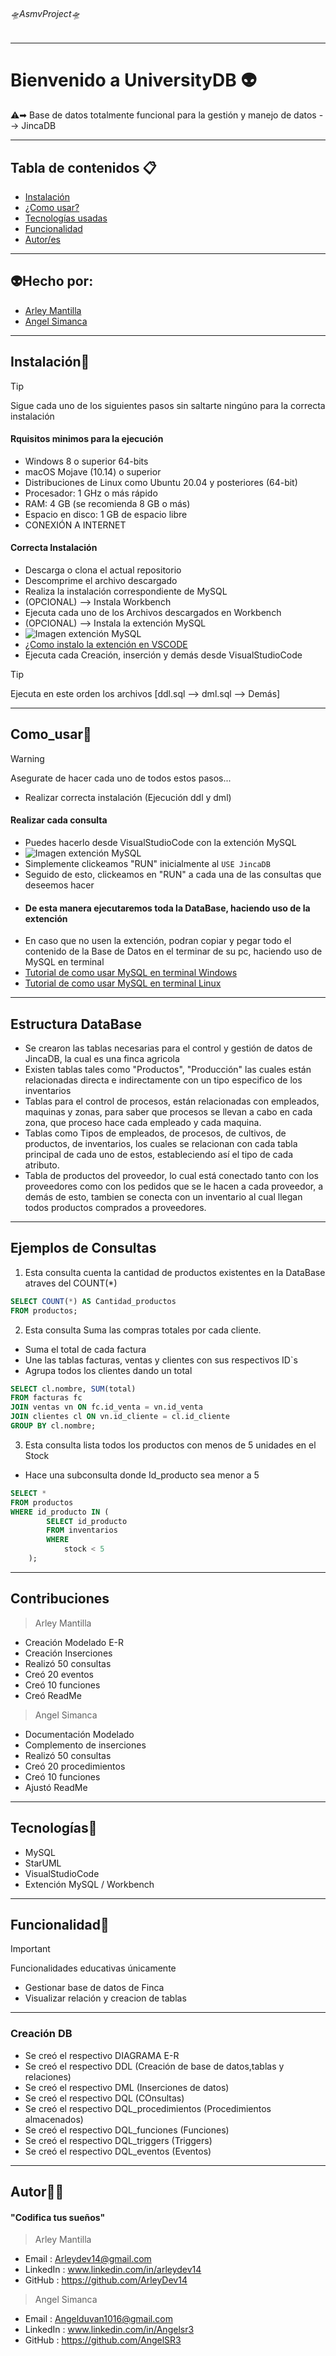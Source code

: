 ###### 🛸AsmvProject🛸

---
# Bienvenido a UniversityDB 👽️
⚠️➡︎ Base de datos totalmente funcional para la gestión y manejo de datos --> JincaDB

---
## Tabla de contenidos 📋
- [Instalación](#Instalación) 
- [¿Como usar?](#Como_usar) 
- [Tecnologías usadas](#Tecnologías)
- [Funcionalidad](#Funcionalidad)
- [Autor/es](#Autor)
---
## 👽️Hecho por:
- [Arley Mantilla](#Autor)
- [Angel Simanca](#Autor)

---
## Instalación📂
> [!TIP]
>Sigue cada uno de los siguientes pasos sin saltarte ningúno para la correcta instalación
#### Rquisitos minimos para la ejecución
- Windows 8 o superior 64-bits
- macOS Mojave (10.14) o superior
- Distribuciones de Linux como Ubuntu 20.04 y posteriores (64-bit)
- Procesador: 1 GHz o más rápido
- RAM: 4 GB (se recomienda 8 GB o más)
- Espacio en disco: 1 GB de espacio libre
- CONEXIÓN A INTERNET

#### Correcta Instalación
- Descarga o clona el actual repositorio
- Descomprime el archivo descargado
- Realiza la instalación correspondiente de MySQL
- (OPCIONAL) --> Instala Workbench
- Ejecuta cada uno de los Archivos descargados en Workbench
- (OPCIONAL) --> Instala la extención MySQL
- ![Imagen extención MySQL](Archivos_extras/Extención.png)
- [¿Como instalo la extención en VSCODE](https://www.youtube.com/shorts/Et1DDO4a_Ys)
- Ejecuta cada Creación, inserción y demás desde VisualStudioCode
> [!TIP]
>Ejecuta en este orden los archivos [ddl.sql --> dml.sql --> Demás]
---
## Como_usar💼
> [!WARNING]
>Asegurate de hacer cada uno de todos estos pasos...
- Realizar correcta instalación (Ejecución ddl y dml)
#### Realizar cada consulta
- Puedes hacerlo desde VisualStudioCode con la extención MySQL
- ![Imagen extención MySQL](Archivos_extras/consultas.png)
- Simplemente clickeamos "RUN" inicialmente al ```USE JincaDB```
- Seguido de esto, clickeamos en "RUN" a cada una de las consultas que deseemos hacer
- #### De esta manera ejecutaremos toda la DataBase, haciendo uso de la extención
- En caso que no usen la extención, podran copiar y pegar todo el contenido de la Base de Datos en el terminar de su pc, haciendo uso de MySQL en terminal
- [Tutorial de como usar MySQL en terminal Windows](https://www.youtube.com/watch?v=2N79qVfC_I8)
- [Tutorial de como usar MySQL en terminal Linux](https://www.youtube.com/watch?v=wID839p6RYE)
---
## Estructura DataBase
- Se crearon las tablas necesarias para el control y gestión de datos de JincaDB, la cual es una finca agricola
- Existen tablas tales como "Productos", "Producción" las cuales están relacionadas directa e indirectamente con un tipo especifico de los inventarios
- Tablas para el control de procesos, están relacionadas con empleados, maquinas y zonas, para saber que procesos se llevan a cabo en cada zona, que proceso hace cada empleado y cada maquina.
- Tablas como Tipos de empleados, de procesos, de cultivos, de productos, de inventarios, los cuales se relacionan con cada tabla principal de cada uno de estos, estableciendo así el tipo de cada atributo.
- Tabla de productos del proveedor, lo cual está conectado tanto con los proveedores como con los pedidos que se le hacen a cada proveedor, a demás de esto, tambien se conecta con un inventario al cual llegan todos productos comprados a proveedores.
---
## Ejemplos de Consultas
1. Esta consulta cuenta la cantidad de productos existentes en la DataBase atraves del COUNT(*)
```sql
SELECT COUNT(*) AS Cantidad_productos 
FROM productos;
```
2. Esta consulta Suma las compras totales por cada cliente.
- Suma el total de cada factura
- Une las tablas facturas, ventas y clientes con sus respectivos ID`s
- Agrupa todos los clientes dando un total
```sql
SELECT cl.nombre, SUM(total) 
FROM facturas fc
JOIN ventas vn ON fc.id_venta = vn.id_venta
JOIN clientes cl ON vn.id_cliente = cl.id_cliente 
GROUP BY cl.nombre;
```
3. Esta consulta lista todos los productos con menos de 5 unidades en el Stock
- Hace una subconsulta donde Id_producto sea menor a 5
```sql 
SELECT *
FROM productos
WHERE id_producto IN (
        SELECT id_producto
        FROM inventarios
        WHERE
            stock < 5
    );
```
---
## Contribuciones
> Arley Mantilla
- Creación Modelado E-R
- Creación Inserciones
- Realizó 50 consultas
- Creó 20 eventos
- Creó 10 funciones
- Creó ReadMe
> Angel Simanca
- Documentación Modelado
- Complemento de inserciones 
- Realizó 50 consultas
- Creó 20 procedimientos
- Creó 10 funciones
- Ajustó ReadMe
---
## Tecnologías📱
- MySQL
- StarUML
- VisualStudioCode
- Extención MySQL / Workbench

---
## Funcionalidad💭
> [!IMPORTANT]  
> Funcionalidades educativas únicamente
- Gestionar base de datos de Finca
- Visualizar relación y creacion de tablas
---
### Creación DB
- Se creó el respectivo DIAGRAMA E-R
- Se creó el respectivo DDL (Creación de base de datos,tablas y relaciones)
- Se creó el respectivo DML (Inserciones de datos)
- Se creó el respectivo DQL (COnsultas)
- Se creó el respectivo DQL_procedimientos (Procedimientos almacenados)
- Se creó el respectivo DQL_funciones (Funciones)
- Se creó el respectivo DQL_triggers (Triggers)
- Se creó el respectivo DQL_eventos (Eventos)

---
## Autor👨‍💻
#### "Codifica tus sueños"
> Arley Mantilla
- Email : 		Arleydev14@gmail.com
- LinkedIn : 	www.linkedin.com/in/arleydev14
- GitHub :		https://github.com/ArleyDev14

> Angel Simanca
- Email : 		Angelduvan1016@gmail.com
- LinkedIn : 	www.linkedin.com/in/Angelsr3
- GitHub :		https://github.com/AngelSR3